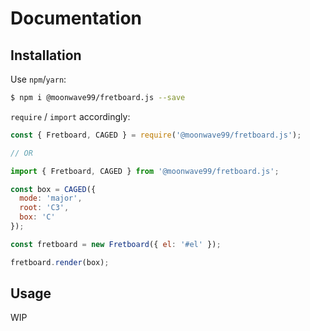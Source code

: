 # Documentation

## Installation

Use `npm`/`yarn`:

```bash
$ npm i @moonwave99/fretboard.js --save
```

`require` / `import` accordingly:

```javascript
const { Fretboard, CAGED } = require('@moonwave99/fretboard.js');

// OR

import { Fretboard, CAGED } from '@moonwave99/fretboard.js';

const box = CAGED({
  mode: 'major',
  root: 'C3',
  box: 'C'
});

const fretboard = new Fretboard({ el: '#el' });

fretboard.render(box);
```

## Usage

WIP
